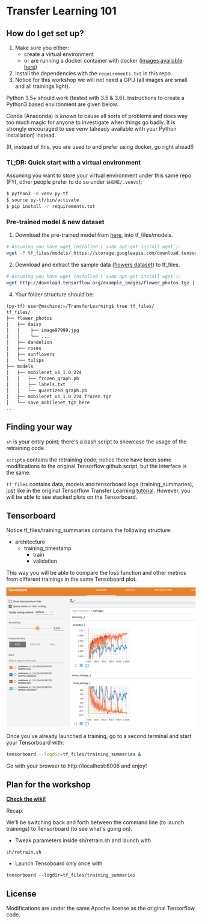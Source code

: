 # Transfer Learning 101

## How do I get set up? ###

1. Make sure you either: 
    * create a virtual environment 
    * or are running a docker container with docker ([images available here](https://hub.docker.com/r/tensorflow/tensorflow/))
2. Install the dependencies with the `requirements.txt` in this repo.
3. Notice for this workshop we will not need a GPU (all images are small and all trainings light).

Python 3.5+ should work (tested with 3.5 & 3.6). Instructions to create a Python3 based environment are given below.

Conda (Anaconda) is _known_ to cause all sorts of problems and does way too much magic for anyone to investigate when 
things go badly. It is strongly encouraged to use venv (already available with your Python installation) instead.

(If, instead of this, you are used to and prefer using docker, go right ahead!)


### TL;DR: Quick start with a virtual environment ###

Assuming you want to store your virtual environment under this same repo (FYI, other people prefer to do so under `$HOME/.venvs`):
```sh
$ python3 -m venv py-tf 
$ source py-tf/bin/activate
$ pip install -r requirements.txt
```

### Pre-trained model & new dataset ###

1. Download the pre-trained model from [here](https://storage.googleapis.com/download.tensorflow.org/models/mobilenet_v1_1.0_224_frozen.tgz), into tf_files/models.
```sh
# Assuming you have wget installed (`sudo apt-get install wget`):
wget -P tf_files/models/ https://storage.googleapis.com/download.tensorflow.org/models/mobilenet_v1_1.0_224_frozen.tgz
```
2. Download and extract the sample data ([flowers dataset](http://download.tensorflow.org/example_images/flower_photos.tgz)) to tf_files.
```sh
# Assuming you have wget installed (`sudo apt-get install wget`):
wget http://download.tensorflow.org/example_images/flower_photos.tgz | tar --one-top-level=tf_files -xvf
```
4. Your folder structure should be:

```
(py-tf) user@machine:~/TransferLearning$ tree tf_files/
tf_files/
├── flower_photos
│   ├── daisy
│   │    ├── image97999.jpg
│   │    └── ...
│   ├── dandelion
│   ├── roses
│   ├── sunflowers
│   └── tulips
├── models
│   ├── mobilenet_v1_1.0_224
│   │   ├── frozen_graph.pb
│   │   ├── labels.txt
│   │   └── quantized_graph.pb
│   ├── mobilenet_v1_1.0_224_frozen.tgz
│   └── save_mobilenet_tgz_here
...
```


## Finding your way ###
`sh` is your entry point; there's a bash script to showcase the usage of the retraining code.

`scripts` contains the retraining code; notice there have been some modifications to the original Tensorflow github script, 
but the interface is the same.

`tf_files` contains data, models and tensorboard logs (training_summaries), just
 like in the original Tensorflow Transfer Learning [tutorial](https://www.tensorflow.org/tutorials/image_retraining). However, you will be able to see
 stacked plots on the Tensorboard.


## Tensorboard ####
Notice tf_files/training_summaries contains the following structure:
   * architecture
      * training_timestamp
        * train
        * validation

This way you will be able to compare the loss function and other metrics from different trainings in the same Tensoboard
plot.

![tensorboard](doc/tensorboard_multiple.png)

Once you've already launched a training, go to a second terminal and
start your Tensorboard with:

```sh
tensorboard --logdir=tf_files/training_summaries &
```

Go with your browser to http://localhost:6006 and enjoy!


## Plan for the workshop

**[Check the wiki!](https://github.com/ividal/TransferLearning/wiki)**

Recap:

We'll be switching back and forth between the command line (to launch trainings) to
Tensorboard (to see what's going on).

* Tweak parameters inside sh/retrain.sh and launch with
```
sh/retrain.sh
```

* Launch Tensoboard only once with 
```
tensorboard --logdir=tf_files/training_summaries
```


## License ###
Modifications are under the same Apache license as the original Tensorflow code.
